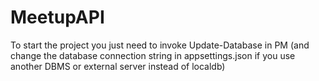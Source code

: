 # MeetupAPI
To start the project you just need to invoke Update-Database in PM (and change the database connection string in appsettings.json if you use another DBMS or external server instead of localdb)
